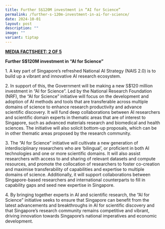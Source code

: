 ```yaml
---
title: Further S$120M investment in “AI for Science”
permalink: /further-s-120m-investment-in-ai-for-science/
date: 2024-10-01
layout: post
description: ""
image: ""
variant: tiptap
---
```

<p><strong><u>MEDIA FACTSHEET: 2 OF 5</u></strong>
</p>
<p><strong>Further S$120M investment in “AI for Science”</strong>
</p>
<p>1. A key part of Singapore’s refreshed National AI Strategy (NAIS 2.0)
is to build up a vibrant and innovative AI research ecosystem.</p>
<p>2. In support of this, the Government will be making a new S$120 million
investment in “AI for Science”. Led by the National Research Foundation
(NRF), the “AI for Science” initiative will focus on the development and
adoption of AI methods and tools that are transferable across multiple
domains of science to enhance research productivity and advance scientific
discovery. It will fund deep collaborations between AI researchers and
scientific domain experts in thematic areas that are of interest to Singapore,
such as advanced materials research and biomedical and health sciences.
The initiative will also solicit bottom-up proposals, which can be in other
thematic areas proposed by the research community.</p>
<p>3. The “AI for Science” initiative will cultivate a new generation of
interdisciplinary researchers who are ‘bilingual’, or proficient in both
AI technologies and one or more scientific domains. It will also assist
researchers with access to and sharing of relevant datasets and compute
resources, and promote the collocation of researchers to foster co-creation
and maximise transferability of capabilities and expertise to multiple
domains of science. Additionally, it will support collaborations between
Singapore-based researchers and international counterparts to fill in capability
gaps and seed new expertise in Singapore.</p>
<p>4. By bringing together experts in AI and scientific research, the “AI
for Science” initiative seeks to ensure that Singapore can benefit from
the latest advancements and breakthroughs in AI for scientific discovery
and that Singapore’s research community remains competitive and vibrant,
driving innovation towards Singapore’s national imperatives and economic
development.</p>
